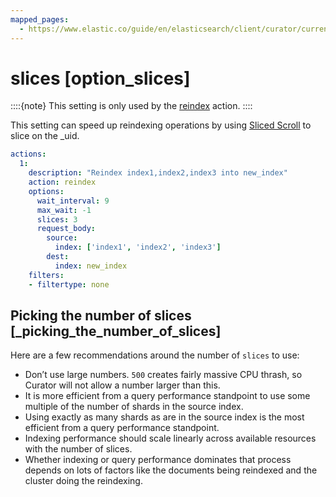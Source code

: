 ```yaml
---
mapped_pages:
  - https://www.elastic.co/guide/en/elasticsearch/client/curator/current/option_slices.html
---
```


# slices [option_slices]

::::{note}
This setting is only used by the [reindex](/reference/reindex.md) action.
::::


This setting can speed up reindexing operations by using [Sliced Scroll](elasticsearch://reference/elasticsearch/rest-apis/paginate-search-results.md#slice-scroll) to slice on the \_uid.

```yaml
actions:
  1:
    description: "Reindex index1,index2,index3 into new_index"
    action: reindex
    options:
      wait_interval: 9
      max_wait: -1
      slices: 3
      request_body:
        source:
          index: ['index1', 'index2', 'index3']
        dest:
          index: new_index
    filters:
    - filtertype: none
```

## Picking the number of slices [_picking_the_number_of_slices]

Here are a few recommendations around the number of `slices` to use:

* Don’t use large numbers. `500` creates fairly massive CPU thrash, so Curator will not allow a number larger than this.
* It is more efficient from a query performance standpoint to use some multiple of the number of shards in the source index.
* Using exactly as many shards as are in the source index is the most efficient from a query performance standpoint.
* Indexing performance should scale linearly across available resources with the number of slices.
* Whether indexing or query performance dominates that process depends on lots of factors like the documents being reindexed and the cluster doing the reindexing.


